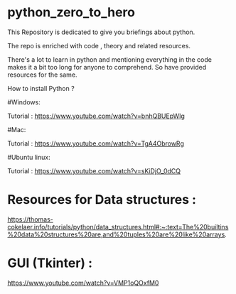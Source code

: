 # python_zero_to_hero

This Repository is dedicated to give you briefings about python.

The repo is enriched with code , theory and related resources.

There's a lot to learn in python and mentioning everything in the code makes it a bit too long for anyone to comprehend.
So have provided resources for the same.

How to install Python ?

#Windows:

Tutorial : https://www.youtube.com/watch?v=bnhQBUEpWlg

#Mac:

Tutorial : https://www.youtube.com/watch?v=TgA4ObrowRg

#Ubuntu linux:

Tutorial : https://www.youtube.com/watch?v=sKiDjO_0dCQ


# Resources for Data structures :

https://thomas-cokelaer.info/tutorials/python/data_structures.html#:~:text=The%20builtins%20data%20structures%20are,and%20tuples%20are%20like%20arrays.

# GUI (Tkinter) :

https://www.youtube.com/watch?v=VMP1oQOxfM0
